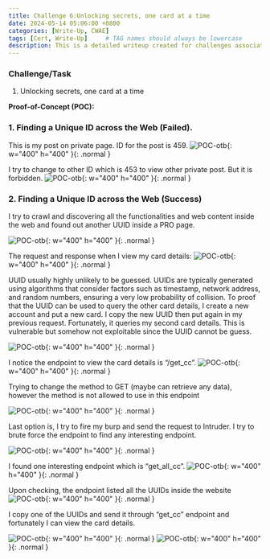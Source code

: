 ```yaml
---
title: Challenge 6:Unlocking secrets, one card at a time
date: 2024-05-14 05:06:00 +0800
categories: [Write-Up, CWAE]
tags: [Cert, Write-Up]     # TAG names should always be lowercase
description: This is a detailed writeup created for challenges associated with the Certified Web AppSecurity Expert (CWAE) certification. 
---
```


### Challenge/Task

1. Unlocking secrets, one card at a time

**Proof-of-Concept (POC):**

### 1. Finding a Unique ID across the Web (Failed). ### 

This is my post on private page. ID for the post is 459.
![POC-otb](/img/cwae/uts1.png){: w="400" h="400" }{: .normal }

I try to change to other ID which is 453 to view other private post. But it is forbidden.
![POC-otb](/img/cwae/uts2.png){: w="400" h="400" }{: .normal }

### 2. Finding a Unique ID across the Web (Success) ### 

I try to crawl and discovering all the functionalities and web content inside the web and found out another UUID inside a PRO page.

![POC-otb](/img/cwae/uts3.png){: w="400" h="400" }{: .normal }

The request and response when I view my card details:
![POC-otb](/img/cwae/uts4.png){: w="400" h="400" }{: .normal }

UUID usually highly unlikely to be guessed. UUIDs are typically generated using algorithms that consider factors such as timestamp, network address, and random numbers, ensuring a very low probability of collision. To proof that the UUID can be used to query the other card details, I create a new account and put a new card. I copy the new UUID then put again in my previous request. Fortunately, it queries my second card details. This is vulnerable but somehow not exploitable since the UUID cannot be guess. 

![POC-otb](/img/cwae/uts5.png){: w="400" h="400" }{: .normal }

I notice the endpoint to view the card details is “/get_cc”. 
![POC-otb](/img/cwae/uts6.png){: w="400" h="400" }{: .normal }

Trying to change the method to GET (maybe can retrieve any data), however the method is not allowed to use in this endpoint 

![POC-otb](/img/cwae/uts7.png){: w="400" h="400" }{: .normal }

Last option is, I try to fire my burp and send the request to Intruder. I try to brute force the endpoint to find any interesting endpoint.

![POC-otb](/img/cwae/uts8.png){: w="400" h="400" }{: .normal }

I found one interesting endpoint which is “get_all_cc”.
![POC-otb](/img/cwae/uts9.png){: w="400" h="400" }{: .normal }

Upon checking, the endpoint listed all the UUIDs inside the website
![POC-otb](/img/cwae/uts10.png){: w="400" h="400" }{: .normal }

I copy one of the UUIDs and send it through “get_cc” endpoint and fortunately I can view the card details. 

![POC-otb](/img/cwae/uts11.png){: w="400" h="400" }{: .normal }
![POC-otb](/img/cwae/uts12.png){: w="400" h="400" }{: .normal }